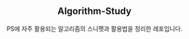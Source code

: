 ## <div align="center">Algorithm-Study</div>

<div align="center">PS에 자주 활용되는 알고리즘의 스니펫과 활용법을 정리한 레포입니다.</div>
</br></br>
</br></br>
